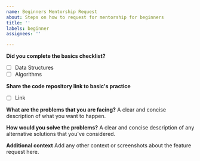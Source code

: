 ```yaml
---
name: Beginners Mentorship Request
about: Steps on how to request for mentorship for beginners
title: ''
labels: beginner
assignees: ''

---
```


**Did you complete the basics checklist?**
- [ ] Data Structures
- [ ] Algorithms

**Share the code repository link to basic's practice**
- [ ] Link

**What are the problems that you are facing?**
A clear and concise description of what you want to happen.

**How would you solve the problems?**
A clear and concise description of any alternative solutions that you've considered.

**Additional context**
Add any other context or screenshots about the feature request here.
